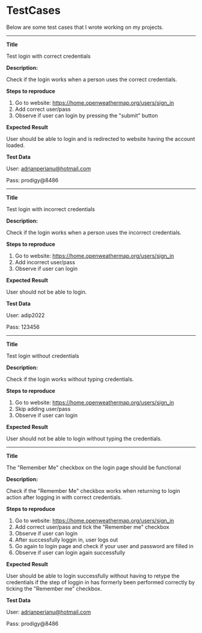 # TestCases 

Below are some test cases that I wrote working on my projects.

---------------------------------------------------------------
**Title**

Test login with correct credentials

**Description:**

Check if the login works when a person uses the correct credentials.

**Steps to reproduce**
1. Go to website: https://home.openweathermap.org/users/sign_in 
2. Add correct user/pass
3. Observe if user can login by pressing the "submit" button

**Expected Result**

User should be able to login and is redirected to website having the account loaded.

**Test Data**

User: adrianperianu@hotmail.com

Pass: prodigy@8486

---------------------------------------------------------------

**Title**

Test login with incorrect credentials

**Description:**

Check if the login works when a person uses the incorrect credentials.

**Steps to reproduce**
1. Go to website: https://home.openweathermap.org/users/sign_in 
2. Add incorrect user/pass
3. Observe if user can login

**Expected Result**

User should not be able to login.

**Test Data**

User: adip2022

Pass: 123456

-----------------------------------------------------------------

**Title**

Test login without credentials

**Description:**

Check if the login works without typing credentials.

**Steps to reproduce**
1. Go to website: https://home.openweathermap.org/users/sign_in 
2. Skip adding user/pass
3. Observe if user can login

**Expected Result**

User should not be able to login without typing the credentials.

-------------------------------------------------------------------

**Title**

The "Remember Me" checkbox on the login page should be functional 


**Description:**

Check if the "Remember Me" checkbox works when returning to login action after logging in with correct credentials.

**Steps to reproduce**
1. Go to website: https://home.openweathermap.org/users/sign_in 
2. Add correct user/pass and tick the "Remember me" checkbox
3. Observe if user can login
4. After successfully loggin in, user logs out
5. Go again to login page and check if your user and password are filled in
6. Observe if user can login again successfully

**Expected Result**

User should be able to login successfully without having to retype the credentials if the step of loggin in has formerly been performed correctly by ticking the "Remember me" checkbox. 

**Test Data**

User: adrianperianu@hotmail.com

Pass: prodigy@8486

